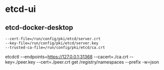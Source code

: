# etcd-ui


## etcd-docker-desktop 
```shell  
--cert-file=/run/config/pki/etcd/server.crt  
--key-file=/run/config/pki/etcd/server.key  
--trusted-ca-file=/run/config/pki/etcd/ca.crt
```
etcdctl --endpoints=https://127.0.0.1:31368 --cacert=./ca.crt --key=./peer.key --cert=./peer.crt get /registry/namespaces --prefix -w=json

